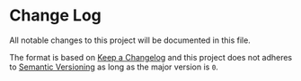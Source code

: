# Change Log
All notable changes to this project will be documented in this file.

The format is based on [Keep a Changelog](http://keepachangelog.com/) and this project does not adheres to [Semantic Versioning](http://semver.org/) as long as the major version is `0`.
